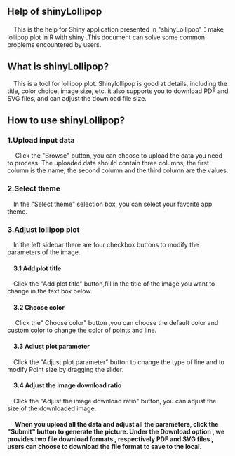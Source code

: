 ## **Help of  shinyLollipop** 

&#8195;This is the help for Shiny application presented in "shinyLollipop"：make lollipop plot in R with shiny .This document can solve some common problems encountered by users.
## **What is shinyLollipop?**

&#8195;This is a tool for lollipop plot. Shinylollipop is good at details, 
including the title, color choice, image size, etc. 
it also supports you to download PDF and SVG files, and can adjust the download file size.





## **How to use shinyLollipop?**

### **1.Upload input data**
&#8195; Click the "Browse" button, you can choose to upload the data you need to process. The uploaded data should contain three columns, the first column is the name, the second column and the third column are the values.

### **2.Select theme**

​&#8195;In the "Select theme" selection box, you can select your favorite app theme.

### **3.Adjust lollipop plot** 

​&#8195;In the left sidebar there are four checkbox buttons to modify the parameters of the image.

#### &#8195;**3.1 Add plot title**

​&#8195;Click the "Add plot title" button,fill in the title of the image you want to change in the text box below.

#### &#8195;**3.2 Choose color**
 
​&#8195; Click the" Choose color" button ,you can choose the default color and custom color to change the color of points and line.

#### &#8195;**3.3 Adiust plot parameter**

​&#8195;Click the "Adjust plot parameter" button to change the type of line and to modify Point size  by dragging the slider.

#### &#8195;**3.4 Adjust the image download ratio**

​&#8195;Click the "Adjust the image download ratio" button, you can adjust the size of the downloaded image.

#### &#8195; **When you upload all the data and adjust all the parameters, click the "Submit" button to generate the picture. Under the Download option , we provides two file download formats , respectively PDF and SVG files , users can choose to download the file format to save to the local.**
